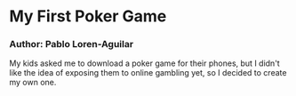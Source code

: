 # My First Poker Game
<h3> Author: Pablo Loren-Aguilar </h3>

My kids asked me to download a poker game for their phones, but I didn't like the idea of exposing them to online gambling yet, so I decided to create my own one.

